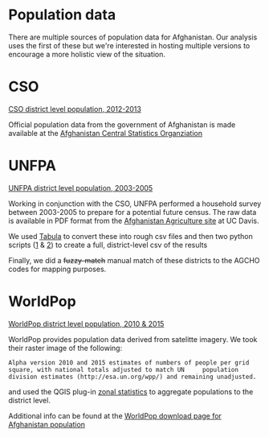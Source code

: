 Population data
==

There are multiple sources of population data for Afghanistan. Our analysis uses the first of these but we're interested in hosting multiple versions to encourage a more holistic view of the situation.

CSO
==

[CSO district level population, 2012-2013](https://github.com/developmentseed/afghanistan-2014-analysis/blob/gh-pages/population/population_matched_cso.csv)

Official population data from the government of Afghanistan is made available at the [Afghanistan Central Statistics Organziation](http://cso.gov.af/en)

UNFPA
==

[UNFPA district level population, 2003-2005](https://github.com/developmentseed/afghanistan-2014-analysis/blob/gh-pages/population/UNFPA_pop_append.csv)

Working in conjunction with the CSO, UNFPA performed a household survey between 2003-2005 to prepare for a potential future census. The raw data is available in PDF format from the [Afghanistan Agriculture site](http://afghanag.ucdavis.edu/country-info/Province-agriculture-profiles/) at UC Davis.

We used [Tabula](http://tabula.nerdpower.org/) to convert these into rough csv files and then two python scripts ([1](https://github.com/developmentseed/afghanistan-2014-analysis/blob/gh-pages/population/csv-clean.py) & [2](https://github.com/developmentseed/afghanistan-2014-analysis/blob/gh-pages/population/csv-combine.py)) to create a full, district-level csv of the results

Finally, we did a ~~fuzzy-match~~ manual match of these districts to the AGCHO codes for mapping purposes.

WorldPop
===

[WorldPop district level population, 2010 & 2015](https://github.com/developmentseed/afghanistan-2014-analysis/blob/gh-pages/population/worldpop_district.csv)

WorldPop provides population data derived from satelitte imagery. We took their raster image of the following: 
    
    Alpha version 2010 and 2015 estimates of numbers of people per grid square, with national totals adjusted to match UN     population division estimates (http://esa.un.org/wpp/) and remaining unadjusted. 

and used the QGIS plug-in [zonal statistics](http://docs.qgis.org/2.2/en/docs/user_manual/plugins/plugins_zonal_statistics.html) to aggregate populations to the district level.

Additional info can be found at the [WorldPop download page for Afghanistan population](http://www.worldpop.org.uk/data/summary/?contselect=Asia&countselect=Afghanistan&typeselect=Population)
